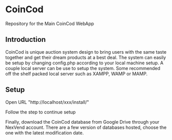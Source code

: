 CoinCod
=================

Repository for the Main CoinCod WebApp


Introduction
-----------------

CoinCod is unique auction system design to bring users with the same taste together and get their dream products at a best deal. The system can easily be setup by changing config.php according to your local machine setup. A couple local server can be use to setup the system. Some recommended off the shelf packed local server such as XAMPP, WAMP or MAMP.


Setup
-----------------
Open URL "http://localhost/xxx/install/"

Follow the step to continue setup


Finally, download the CoinCod database from Google Drive through your NexVend account. There are a few version of databases hosted, choose the one with the latest modification date.

